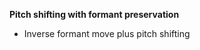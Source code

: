 <strong>Pitch shifting with formant preservation</strong>
<ul>
<li>Inverse formant move plus pitch shifting</li>
</ul>
